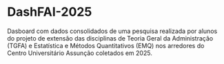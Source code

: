 # DashFAI-2025
Dasboard com dados consolidados de uma pesquisa realizada por alunos do projeto de extensão das disciplinas de Teoria Geral da Administração (TGFA) e Estatística e Métodos Quantitativos (EMQ) nos arredores do Centro Universitário Assunção coletados em 2025.
